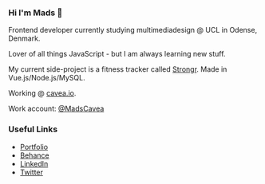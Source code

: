 ### Hi I'm Mads 👋
Frontend developer currently studying multimediadesign @ UCL in Odense, Denmark. 

Lover of all things JavaScript - but I am always learning new stuff.

My current side-project is a fitness tracker called [Strongr](https://stron.gr). Made in Vue.js/Node.js/MySQL. 

Working @ [cavea.io](https://cavea.io).

Work account: [@MadsCavea](https://github.com/MadsCavea)


### Useful Links
* [Portfolio](https://mhouge.dk/)
* [Behance](https://www.behance.net/MadsHougesen)
* [LinkedIn](https://www.linkedin.com/in/mads-hougesen-78733016a/)
* [Twitter](https://twitter.com/Mads_Hougesen)
<!-- * [CodeWars](https://www.codewars.com/users/Hougesen) // [LeetCode](https://leetcode.com/hougesen/) -->


<!--
**Hougesen/Hougesen** is a ✨ _special_ ✨ repository because its `README.md` (this file) appears on your GitHub profile.

Here are some ideas to get you started:

- 🔭 I’m currently working on ...
- 🌱 I’m currently learning ...
- 👯 I’m looking to collaborate on ...
- 🤔 I’m looking for help with ...
- 💬 Ask me about ...
- 📫 How to reach me: ...
- 😄 Pronouns: ...
- ⚡ Fun fact: ...
-->
